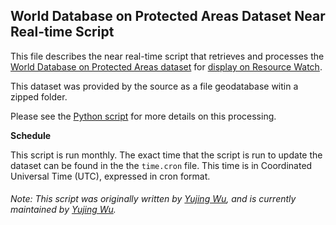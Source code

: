 ## World Database on Protected Areas Dataset Near Real-time Script
This file describes the near real-time script that retrieves and processes the [World Database on Protected Areas dataset](https://protectedplanet.net/) for [display on Resource Watch](https://resourcewatch.org/data/explore/bio007-World-Database-on-Protected-Areas_replacement).

This dataset was provided by the source as a file geodatabase witin a zipped folder. 

Please see the [Python script](https://github.com/resource-watch/nrt-scripts/blob/master/bio_007_rw2_world_database_on_protected_areas/contents/src/__init__.py) for more details on this processing.

**Schedule**

This script is run monthly. The exact time that the script is run to update the dataset can be found in the the `time.cron` file. This time is in Coordinated Universal Time (UTC), expressed in cron format.

###### Note: This script was originally written by [Yujing Wu](https://www.wri.org/profile/yujing-wu), and is currently maintained by [Yujing Wu](https://www.wri.org/profile/yujing-wu).
